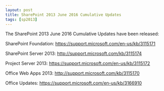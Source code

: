 ```yaml
---
layout: post
title: SharePoint 2013 June 2016 Cumulative Updates
tags: [sp2013]
---
```


The SharePoint 2013 June 2016 Cumulative Updates have been released:

SharePoint Foundation: <https://support.microsoft.com/en-us/kb/3115171>

SharePoint Server 2013: <http://support.microsoft.com/kb/3115174>

Project Server 2013: <https://support.microsoft.com/en-us/kb/3115172>

Office Web Apps 2013: <http://support.microsoft.com/kb/3115170>

Office Updates: <https://support.microsoft.com/en-us/kb/3166910>